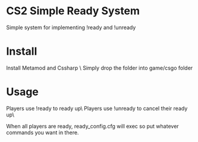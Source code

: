 # CS2 Simple Ready System
Simple system for implementing !ready and !unready

# Install
Install Metamod and Cssharp \\
Simply drop the folder into game/csgo folder

# Usage
Players use !ready to ready up\\
Players use !unready to cancel their ready up\\

When all players are ready, ready_config.cfg will exec so put whatever commands you want in there.
